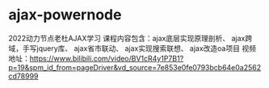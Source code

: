 # ajax-powernode
2022动力节点老杜AJAX学习
课程内容包含：ajax底层实现原理剖析、 ajax跨域，手写jquery库、 ajax省市联动、 ajax实现搜索联想、 ajax改造oa项目
视频地址：https://www.bilibili.com/video/BV1cR4y1P7B1?p=19&spm_id_from=pageDriver&vd_source=7e853e0fe0793bcb64e0a2562cd78999
